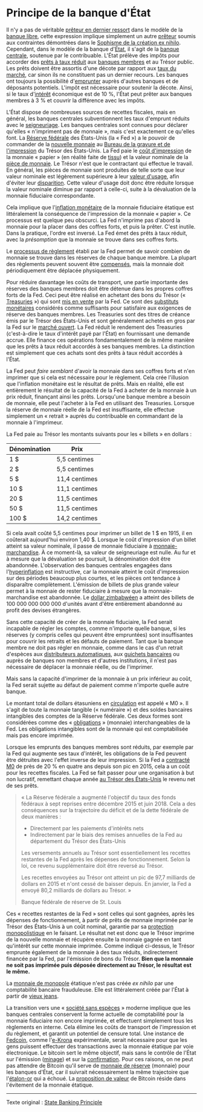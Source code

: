 Principe de la banque d'État
============================

Il n'y a pas de véritable [prêteur en dernier ressort](https://fr.wikipedia.org/wiki/Pr%C3%AAteur_en_dernier_ressort) dans le modèle de la [banque libre](https://fr.wikipedia.org/wiki/Banque_libre), cette expression implique simplement un autre [prêteur](ch101-glossary.md#prêter) soumis aux contraintes démontrées dans le [Sophisme de la création ex nihilo](chapters/ch084-thin-air-fallacy.md). Cependant, dans le modèle de la banque d'[État](ch101-glossary.md#état), il s'agit de la [banque centrale](https://fr.wikipedia.org/wiki/Banque_centrale), soutenue par le contribuable. L'État prélève des impôts pour accorder des [prêts à taux réduit](https://en.wikipedia.org/wiki/Discount_window) aux [banques membres](https://fr.wikipedia.org/wiki/R%C3%A9serve_f%C3%A9d%C3%A9rale_des_%C3%89tats-Unis#Institutions_et_fonctionnement) et au Trésor public. Les prêts doivent être assortis d'une décote par rapport aux [taux du marché](https://www.frbdiscountwindow.org/pages/discount-rates/current-discount-rates), car sinon ils ne constituent pas un dernier recours. Les banques ont toujours la possibilité d'[emprunter](ch101-glossary.md#emprunter) auprès d'autres banques et de déposants potentiels. L'impôt est nécessaire pour soutenir la décote. Ainsi, si le taux d'[intérêt](ch101-glossary.md#intérêt) économique est de 10 %, l'État peut prêter aux banques membres à 3 % et couvrir la différence avec les impôts.

L'État dispose de nombreuses sources de recettes fiscales, mais en général, les banques centrales subventionnent les taux d'emprunt réduits avec le [seigneuriage](https://fr.wikipedia.org/wiki/Seigneuriage). Les banques centrales sont connues pour déclarer qu'elles « n'impriment pas de monnaie », mais c'est exactement ce qu'elles font. La [Réserve fédérale](https://fr.wikipedia.org/wiki/R%C3%A9serve_f%C3%A9d%C3%A9rale_des_%C3%89tats-Unis) des États-Unis (la « Fed ») a le pouvoir de commander de la [nouvelle monnaie](https://www.newyorkfed.org/aboutthefed/fedpoint/fed01.html) au [Bureau de la gravure et de l'impression](https://www.moneyfactory.gov/) du Trésor des États-Unis. La Fed paie le [coût d'impression](https://www.federalreserve.gov/faqs/currency_12771.htm) de la monnaie « papier » (en réalité faite de [tissu](https://www.moneyfactory.gov/hmimpaperandink.html)) et la valeur nominale de la [pièce de monnaie](https://fr.wikipedia.org/wiki/Pi%C3%A8ce_de_monnaie). Le Trésor n'est que le contractant qui effectue le travail. En général, les pièces de monnaie sont produites de telle sorte que leur valeur nominale est légèrement supérieure à leur [valeur d'usage](https://fr.wikipedia.org/wiki/Valeur_d%27usage), afin d'éviter leur [disparition](https://fr.wikipedia.org/wiki/Loi_de_Gresham). Cette valeur d'usage doit donc être réduite lorsque la valeur nominale diminue par rapport à celle-ci, suite à la dévaluation de la monnaie fiduciaire correspondante.

Cela implique que l'[inflation monétaire](https://fr.wikipedia.org/wiki/Cr%C3%A9ation_mon%C3%A9taire) de la monnaie fiduciaire étatique est littéralement la conséquence de l'impression de la monnaie « papier ». Ce processus est quelque peu obscurci. La Fed n'imprime pas d'abord la monnaie pour la placer dans des coffres forts, et puis la prêter. C'est inutile. Dans la pratique, l'ordre est inversé. La Fed émet des prêts à taux réduit, avec la *présomption* que la monnaie se trouve dans ses coffres forts.

Le [processus de règlement](https://en.wikipedia.org/wiki/Fedwire) établi par la Fed permet de savoir combien de monnaie se trouve dans les réserves de chaque banque membre. La plupart des règlements peuvent souvent être [compensés](https://fr.wikipedia.org/wiki/Netting_(finance)), mais la monnaie doit périodiquement être déplacée physiquement.

Pour réduire davantage les coûts de transport, une partie importante des réserves des banques membres doit être détenue dans les propres coffres forts de la Fed. Ceci peut être réalisé en achetant des bons du Trésor (« [Treasuries](https://en.wikipedia.org/wiki/United_States_Treasury_security) ») qui sont [mis en vente](https://www.stlouisfed.org/in-plain-english/the-fed-and-the-dual-mandate) par la Fed. Ce sont des [substituts monétaires](https://wiki.mises.org/wiki/Money_substitutes) considérés comme suffisants pour satisfaire aux exigences de réserve des banques membres. Les Treasuries sont des titres de créance émis par le Trésor des États-Unis et sont généralement achetés en gros par la Fed sur le [marché ouvert](https://fred.stlouisfed.org/series/TREAST). La Fed réduit le rendement des Treasuries (c'est-à-dire le taux d'intérêt payé par l'État) en fournissant une demande accrue. Elle finance ces opérations fondamentalement de la même manière que les prêts à taux réduit accordés à ses banques membres. La distinction est simplement que ces achats sont des prêts à taux réduit accordés à l'État.

La Fed peut *faire semblant* d'avoir la monnaie dans ses coffres forts et n'en imprimer que si cela est nécessaire pour le règlement. Cela crée l'illusion que l'inflation monétaire est le résultat de prêts. Mais en réalité, elle est entièrement le résultat de la capacité de la Fed à acheter de la monnaie à un prix réduit, finançant ainsi les prêts. Lorsqu'une banque membre a besoin de monnaie, elle peut l'acheter à la Fed en utilisant des Treasuries. Lorsque la réserve de monnaie réelle de la Fed est insuffisante, elle effectue simplement un « retrait » auprès du contribuable en commandant de la monnaie à l'imprimeur.

La Fed paie au Trésor les montants suivants pour les « billets » en dollars :

| Dénomination | Prix          |
|--------------|---------------|
| 1 $          | 5,5 centimes  |
| 2 $          | 5,5 centimes  |
| 5 $          | 11,4 centimes |
| 10 $         | 11,1 centimes |
| 20 $         | 11,5 centimes |
| 50 $         | 11,5 centimes |
| 100 $        | 14,2 centimes |

Si cela avait coûté 5,5 centimes pour imprimer un billet de 1 $ en 1915, il en coûterait aujourd'hui environ 1,40 $. Lorsque le coût d'impression d'un billet atteint sa valeur nominale, il passe de monnaie fiduciaire à [monnaie-marchandise](https://www.wikiberal.org/wiki/Monnaie-marchandise). À ce moment-là, sa valeur de seigneuriage est nulle. Au fur et à mesure que la dévaluation se poursuit, la dénomination doit être abandonnée. L'observation des banques centrales engagées dans l'[hyperinflation](https://fr.wikipedia.org/wiki/Hyperinflation) est instructive, car la monnaie atteint le coût d'impression sur des périodes beaucoup plus courtes, et les pièces ont tendance à disparaître complètement. L'émission de billets de plus grande valeur permet à la monnaie de rester fiduciaire à mesure que la monnaie-marchandise est abandonnée. Le [dollar zimbabwéen](https://fr.wikipedia.org/wiki/Hyperinflation_au_Zimbabwe) a atteint des billets de 100 000 000 000 000 d'unités avant d'être entièrement abandonné au profit des devises étrangères.

Sans cette capacité de créer de la monnaie fiduciaire, la Fed serait incapable de régler les comptes, comme n'importe quelle banque, si les réserves (y compris celles qui peuvent être empruntées) sont insuffisantes pour couvrir les retraits et les défauts de paiement. Tant que la banque membre ne doit pas régler en monnaie, comme dans le cas d'un retrait d'espèces aux [distributeurs automatiques](https://fr.wikipedia.org/wiki/Guichet_automatique_bancaire), aux [guichets bancaires](https://www.l4m.fr/emag/metier/banque-finance-5/guichetier-banque-14668) ou auprès de banques non membres et d'autres institutions, il n'est pas nécessaire de déplacer la monnaie réelle, ou de l'imprimer.

Mais sans la capacité d'imprimer de la monnaie à un prix inférieur au coût, la Fed serait sujette au défaut de paiement comme n'importe quelle autre banque.

Le montant total de dollars étasuniens en [circulation](https://en.wikipedia.org/wiki/Money_supply#United_States) est appelé « M0 ». Il s'agit de toute la monnaie tangible (« numéraire ») et des soldes bancaires intangibles des comptes de la Réserve fédérale. Ces deux formes sont considérées comme des « [obligations](https://en.wikipedia.org/wiki/Money_supply#Money_creation_by_commercial_banks) » (monnaie) interchangeables de la Fed. Les obligations intangibles sont de la monnaie qui est comptabilisée mais pas encore imprimée.

Lorsque les emprunts des banques membres sont réduits, par exemple par la Fed qui augmente ses taux d'intérêt, les obligations de la Fed peuvent être détruites avec l'effet inverse de leur impression. Si la Fed a [contracté M0](https://tradingeconomics.com/united-states/money-supply-m0) de près de 20 % en quatre ans depuis son pic en 2015, cela a un coût pour les recettes fiscales. La Fed se fait passer pour une organisation à but non lucratif, remettant chaque année [au Trésor des États-Unis](https://www.stlouisfed.org/on-the-economy/2018/september/fed-payments-treasury-rising-interest-rates) le revenu net de ses prêts.

> « La Réserve fédérale a augmenté l'objectif du taux des fonds fédéraux à sept reprises entre décembre 2015 et juin 2018. Cela a des conséquences sur la trajectoire du déficit et de la dette fédérale de deux manières :
> 
> * Directement par les paiements d'intérêts nets
> * Indirectement par le biais des remises annuelles de la Fed au département du Trésor des États-Unis
>
> Les versements annuels au Trésor sont essentiellement les recettes restantes de la Fed après les dépenses de fonctionnement. Selon la loi, ce revenu supplémentaire doit être reversé au Trésor.
>
> Les recettes envoyées au Trésor ont atteint un pic de 97,7 milliards de dollars en 2015 et n'ont cessé de baisser depuis. En janvier, la Fed a envoyé 80,2 milliards de dollars au Trésor. »
> 
> Banque fédérale de réserve de St. Louis

Ces « recettes restantes de la Fed » sont celles qui sont gagnées, après les dépenses de fonctionnement, à partir de prêts de monnaie imprimée par le Trésor des États-Unis à un coût nominal, garantie par sa [protection monopolistique](https://fr.wikipedia.org/wiki/Faux-monnayage) en le faisant. Le résultat net est donc que le Trésor imprime de la nouvelle monnaie et récupère ensuite la monnaie gagnée en tant qu'intérêt sur cette monnaie imprimée. Comme indiqué ci-dessus, le Trésor emprunte également de la monnaie à des taux réduits, indirectement financée par la Fed, par l'émission de bons du Trésor. **Bien que la monnaie ne soit pas imprimée puis déposée directement au Trésor, le résultat est le même.**

La [monnaie de monopole](ch005-money-taxonomy.md) étatique n'est pas créée *ex nihilo* par une comptabilité bancaire frauduleuse. Elle est littéralement créée par l'État à partir de [vieux jeans](https://www.washingtonpost.com/news/wonk/wp/2013/12/16/how-tight-jeans-almost-ruined-americas-money/?variant=116ae929826d1fd3).

La transition vers une « [société sans espèces](https://www.nytimes.com/2018/11/21/business/sweden-cashless-society.html) » moderne implique que les banques centrales conservent la forme actuelle de comptabilité pour la monnaie fiduciaire non encore imprimée, et effectuent simplement tous les règlements en interne. Cela élimine les coûts de transport de l'impression et du règlement, et garantit un potentiel de censure total. Une instance de [Fedcoin](ch087-fedcoin-objectives.md), comme l'[e-Krona](https://www.riksbank.se/en-gb/payments--cash/e-krona) expérimentale, serait nécessaire pour que les gens puissent effectuer des transactions avec la monnaie étatique par voie électronique. Le bitcoin sert le même objectif, mais sans le contrôle de l'État sur l'émission ([minage](ch101-glossary.md#mine)) et sur la [confirmation](ch101-glossary.md#confirmation). Pour ces raisons, on ne peut pas attendre de Bitcoin qu'il serve de [monnaie de réserve](ch077-reserve-currency-fallacy.md) (monnaie) pour les banques d'État, car il suivrait nécessairement la même trajectoire que l'[étalon-or](https://fr.wikipedia.org/wiki/%C3%89talon-or) qui a échoué. La [proposition de valeur](ch003-value-proposition.md) de Bitcoin réside dans l'évitement de la monnaie étatique.

---

Texte original : [State Banking Principle](https://github.com/libbitcoin/libbitcoin-system/wiki/State-Banking-Principle)